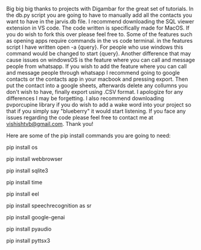 Big big big thanks to projects with Digambar for the great set of tutorials. In the db.py script you are going to have to manually add all the contacts you want to have in the jarvis.db file. I recommend downloading the SQL viewer extension in VS code. The code written is specifically made for MacOS. If you do wish to fork this over please feel free to. Some of the features such as opening apps require commands in the vs code terminal. in the features script I have written open -a {query}. For people who use windows this command would be changed to start {query}. Another difference that may cause issues on windowsOS is the feature where you can call and message people from whatsapp. If you wish to add the feature where you can call and message people through whatsapp I recommend going to google contacts or the contacts app in your macbook and pressing export. Then put the contact into a google sheets, afterwards delete any collumns you don't wish to have, finally export using .CSV format. I apologize for any differences I may be forgetting. I also recommend downloading pvporcupine library if you do wish to add a wake word into your project so that if you simply say "blueberry" it would start listening. If you face any issues regarding the code please feel free to contact me at vishishtvb@gmail.com. Thank you! 

Here are some of the pip install commands you are going to need:

pip install os 

pip install webbrowser

pip install sqlite3

pip install time 

pip install eel

pip install speechrecognition as sr

pip install google-genai

pip install pyaudio 

pip install pyttsx3  
